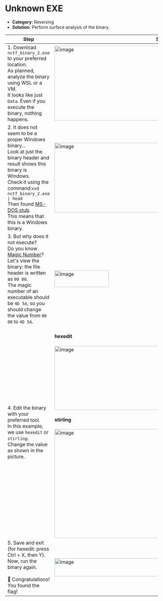# Unknown EXE

- **Category**: Reversing  
- **Solution**:  Perform surface analysis of the binary.


| Step | Screenshot |
|------|------------|  
|1. Download `nctf_binary_2.exe` to your preferred location.<br>As planned, analyze the binary using WSL or a VM.<br>It looks like just `Data`. Even if you execute the binary, nothing happens.|<img width="668" height="245" alt="image" src="https://github.com/user-attachments/assets/da4f7d15-be12-4969-8ef0-0fe5b52f5035" />|
|2. It does not seem to be a proper Windows binary...<br>Look at just the binary header and result shows this binary is Windows.<br>Check it using the command:`xxd nctf_binary_2.exe \| head` <br>Then found [MS-DOS stub](https://yaya.lsv.jp/dos_stub/).<br>This means that this is a Windows binary.<br>|<img width="615" height="229" alt="image" src="https://github.com/user-attachments/assets/d20f13e0-5e71-4599-9321-ac458fd5c65d" />|
|3. But why does it not execute?<br>Do you know [Magic Number](https://wa3.i-3-i.info/word12868.html)?<br>Let's view the binary: the file header is written as `00 00`.<br>The magic number of an executable should be `4D 5A`, so you should change the value from `00 00` to `4D 5A`.|<img width="179" height="55" alt="image" src="https://github.com/user-attachments/assets/7e437585-1dff-4ff6-ac57-54efa9bb5a87" />|
|4. Edit the binary with your preferred tool.<br>In this example, we use `hexedit` or `stirling`.<br>Change the value as shown in the picture.|<h4>hexedit</h4><img width="759" height="210" alt="image" src="https://github.com/user-attachments/assets/a2f093c7-2c46-4efc-b264-48849cc33923" /><h4>stirling</h4><img width="471" height="357" alt="image" src="https://github.com/user-attachments/assets/90f742af-bf6b-4381-afc0-4207a4435c82" />|
|5. Save and exit (for hexedit: press Ctrl + X, then Y).<br>Now, run the binary again.<br><br>🎉 Congratulations! You found the flag!|<img width="431" height="59" alt="image" src="https://github.com/user-attachments/assets/7698215a-6437-4be2-956c-f3d77c9a75ae" />|
